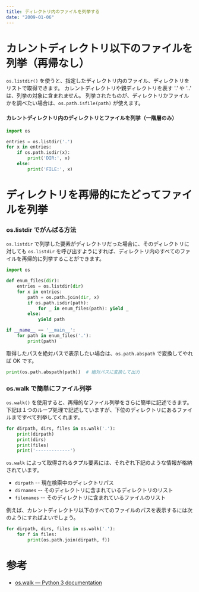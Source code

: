 ```yaml
---
title: ディレクトリ内のファイルを列挙する
date: "2009-01-06"
---
```


カレントディレクトリ以下のファイルを列挙（再帰なし）
====

`os.listdir()` を使うと、指定したディレクトリ内のファイル、ディレクトリをリストで取得できます。
カレントディレクトリや親ディレクトリを表す '.' や '..' は、列挙の対象に含まれません。
列挙されたものが、ディレクトリかファイルかを調べたい場合は、`os.path.isfile(path)` が使えます。

#### カレントディレクトリ内のディレクトリとファイルを列挙（一階層のみ）

```python
import os

entries = os.listdir('.')
for x in entries:
    if os.path.isdir(x):
        print('DIR:', x)
    else:
        print('FILE:', x)
```


ディレクトリを再帰的にたどってファイルを列挙
====

### os.listdir でがんばる方法

`os.listdir` で列挙した要素がディレクトリだった場合に、そのディレクトリに対しても `os.listdir` を呼び出すようにすれば、ディレクトリ内のすべてのファイルを再帰的に列挙することができます。

```python
import os

def enum_files(dir):
    entries = os.listdir(dir)
    for x in entries:
        path = os.path.join(dir, x)
        if os.path.isdir(path):
            for _ in enum_files(path): yield _
        else:
            yield path

if __name__ == '__main__':
    for path in enum_files('.'):
        print(path)
```

取得したパスを絶対パスで表示したい場合は、`os.path.abspath` で変換してやれば OK です。

```python
print(os.path.abspath(path))  # 絶対パスに変換して出力
```

### os.walk で簡単にファイル列挙

`os.walk()` を使用すると、再帰的なファイル列挙をさらに簡単に記述できます。
下記は１つのループ処理で記述していますが、下位のディレクトリにあるファイルまですべて列挙してくれます。

```python
for dirpath, dirs, files in os.walk('.'):
    print(dirpath)
    print(dirs)
    print(files)
    print('-------------')
```

`os.walk` によって取得されるタプル要素には、それぞれ下記のような情報が格納されています。

* `dirpath` -- 現在検索中のディレクトリパス
* `dirnames` -- そのディレクトリに含まれているディレクトリのリスト
* `filenames` -- そのディレクトリに含まれているファイルのリスト

例えば、カレントディレクトリ以下のすべてのファイルのパスを表示するには次のようにすればよいでしょう。

```python
for dirpath, dirs, files in os.walk('.'):
    for f in files:
        print(os.path.join(dirpath, f))
```


参考
====

* [os.walk — Python 3 documentation](https://docs.python.org/3/library/os.html#os.walk)

